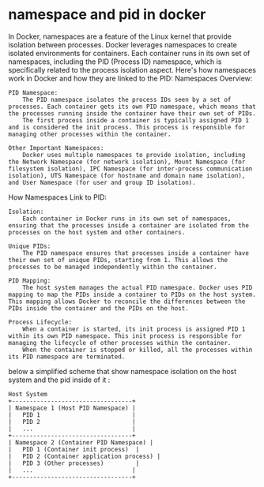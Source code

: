 # namespace and pid in docker

In Docker, namespaces are a feature of the Linux kernel that provide isolation between processes. Docker leverages namespaces to create isolated environments for containers. Each container runs in its own set of namespaces, including the PID (Process ID) namespace, which is specifically related to the process isolation aspect. Here's how namespaces work in Docker and how they are linked to the PID:
Namespaces Overview:

    PID Namespace:
        The PID namespace isolates the process IDs seen by a set of processes. Each container gets its own PID namespace, which means that the processes running inside the container have their own set of PIDs.
        The first process inside a container is typically assigned PID 1 and is considered the init process. This process is responsible for managing other processes within the container.

    Other Important Namespaces:
        Docker uses multiple namespaces to provide isolation, including the Network Namespace (for network isolation), Mount Namespace (for filesystem isolation), IPC Namespace (for inter-process communication isolation), UTS Namespace (for hostname and domain name isolation), and User Namespace (for user and group ID isolation).

How Namespaces Link to PID:

    Isolation:
        Each container in Docker runs in its own set of namespaces, ensuring that the processes inside a container are isolated from the processes on the host system and other containers.

    Unique PIDs:
        The PID namespace ensures that processes inside a container have their own set of unique PIDs, starting from 1. This allows the processes to be managed independently within the container.

    PID Mapping:
        The host system manages the actual PID namespace. Docker uses PID mapping to map the PIDs inside a container to PIDs on the host system. This mapping allows Docker to reconcile the differences between the PIDs inside the container and the PIDs on the host.

    Process Lifecycle:
        When a container is started, its init process is assigned PID 1 within its own PID namespace. This init process is responsible for managing the lifecycle of other processes within the container.
        When the container is stopped or killed, all the processes within its PID namespace are terminated.


below a simplified scheme that show namespace isolation on the host system and the pid inside of it : 

```
Host System
+----------------------------------+
| Namespace 1 (Host PID Namespace) |
|   PID 1                          |
|   PID 2                          |
|   ...                            |
+----------------------------------+
| Namespace 2 (Container PID Namespace) |
|   PID 1 (Container init process)  |
|   PID 2 (Container application process) |
|   PID 3 (Other processes)         |
|   ...                            |
+----------------------------------+
```